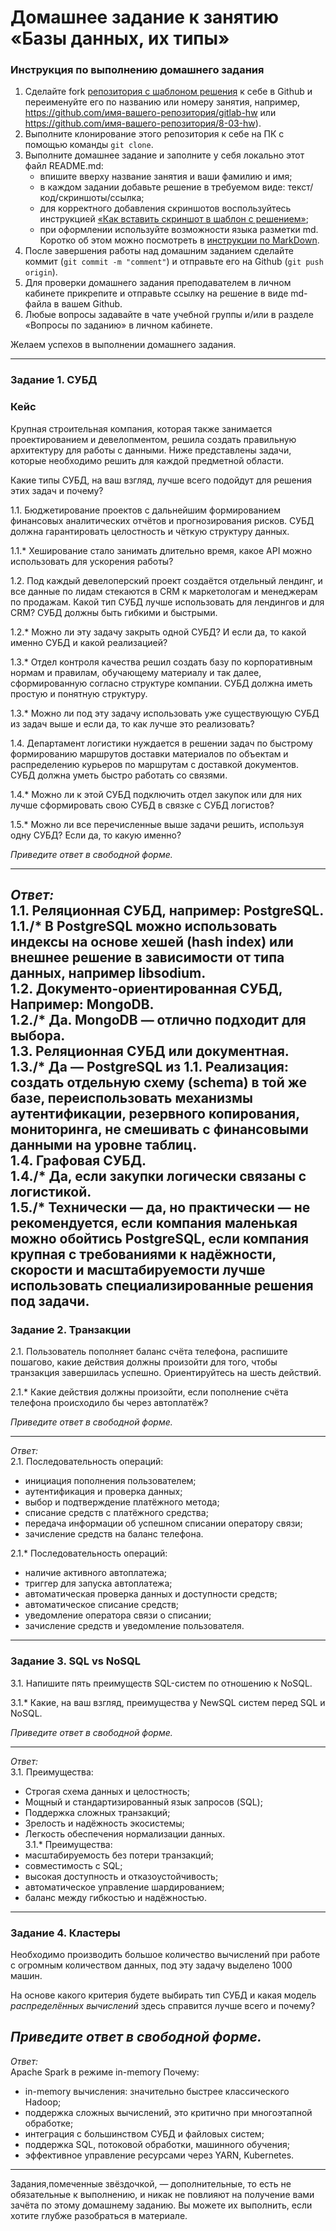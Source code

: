# Домашнее задание к занятию «Базы данных, их типы»

### Инструкция по выполнению домашнего задания

1. Сделайте fork [репозитория c шаблоном решения](https://github.com/netology-code/sys-pattern-homework) к себе в Github и переименуйте его по названию или номеру занятия, например, https://github.com/имя-вашего-репозитория/gitlab-hw или https://github.com/имя-вашего-репозитория/8-03-hw).
2. Выполните клонирование этого репозитория к себе на ПК с помощью команды `git clone`.
3. Выполните домашнее задание и заполните у себя локально этот файл README.md:
    - впишите вверху название занятия и ваши фамилию и имя;
    - в каждом задании добавьте решение в требуемом виде: текст/код/скриншоты/ссылка;
    - для корректного добавления скриншотов воспользуйтесь инструкцией [«Как вставить скриншот в шаблон с решением»](https://github.com/netology-code/sys-pattern-homework/blob/main/screen-instruction.md);
    - при оформлении используйте возможности языка разметки md. Коротко об этом можно посмотреть в [инструкции по MarkDown](https://github.com/netology-code/sys-pattern-homework/blob/main/md-instruction.md).
4. После завершения работы над домашним заданием сделайте коммит (`git commit -m "comment"`) и отправьте его на Github (`git push origin`).
5. Для проверки домашнего задания преподавателем в личном кабинете прикрепите и отправьте ссылку на решение в виде md-файла в вашем Github.
6. Любые вопросы задавайте в чате учебной группы и/или в разделе «Вопросы по заданию» в личном кабинете.

Желаем успехов в выполнении домашнего задания.

---

### Задание 1. СУБД

### Кейс
Крупная строительная компания, которая также занимается проектированием и девелопментом, решила создать
правильную архитектуру для работы с данными. Ниже представлены задачи, которые необходимо решить для
каждой предметной области.

Какие типы СУБД, на ваш взгляд, лучше всего подойдут для решения этих задач и почему?

1.1. Бюджетирование проектов с дальнейшим формированием финансовых аналитических отчётов и прогнозирования рисков.
СУБД должна гарантировать целостность и чёткую структуру данных.

1.1.* Хеширование стало занимать длительно время, какое API можно использовать для ускорения работы?

1.2. Под каждый девелоперский проект создаётся отдельный лендинг, и все данные по лидам стекаются в CRM к
маркетологам и менеджерам по продажам. Какой тип СУБД лучше использовать для лендингов и для CRM?
СУБД должны быть гибкими и быстрыми.

1.2.* Можно ли эту задачу закрыть одной СУБД? И если да, то какой именно СУБД и какой реализацией?

1.3.* Отдел контроля качества решил создать базу по корпоративным нормам и правилам, обучающему материалу
и так далее, сформированную согласно структуре компании. СУБД должна иметь простую и понятную структуру.

1.3.* Можно ли под эту задачу использовать уже существующую СУБД из задач выше и если да, то как лучше это
реализовать?

1.4. Департамент логистики нуждается в решении задач по быстрому формированию маршрутов доставки материалов
по объектам и распределению курьеров по маршрутам с доставкой документов. СУБД должна уметь быстро работать
со связями.

1.4.* Можно ли к этой СУБД подключить отдел закупок или для них лучше сформировать свою СУБД в связке с СУБД
логистов?

1.5.* Можно ли все перечисленные выше задачи решить, используя одну СУБД? Если да, то какую именно?

*Приведите ответ в свободной форме.*

---

*Ответ:*  
1.1. Реляционная СУБД, например: PostgreSQL.  
1.1./* В PostgreSQL можно использовать индексы на основе хешей (hash index) или внешнее решение в зависимости от типа данных, например libsodium.  
1.2. Документо-ориентированная СУБД, Например: MongoDB.  
1.2./* Да. MongoDB — отлично подходит для выбора.  
1.3. Реляционная СУБД или документная.  
1.3./* Да — PostgreSQL из 1.1. Реализация: создать отдельную схему (schema) в той же базе, переиспользовать механизмы аутентификации, резервного копирования, мониторинга, не смешивать с финансовыми данными на уровне таблиц.  
1.4. Графовая СУБД.  
1.4./* Да, если закупки логически связаны с логистикой.  
1.5./* Технически — да, но практически — не рекомендуется, если компания маленькая можно обойтись PostgreSQL, если компания крупная с требованиями к надёжности, скорости и масштабируемости лучше использовать специализированные решения под задачи.  
---

### Задание 2. Транзакции

2.1. Пользователь пополняет баланс счёта телефона, распишите пошагово, какие действия должны произойти для того, чтобы
транзакция завершилась успешно. Ориентируйтесь на шесть действий.

2.1.* Какие действия должны произойти, если пополнение счёта телефона происходило бы через автоплатёж?

*Приведите ответ в свободной форме.*  

---
*Ответ:*  
2.1. Последовательность операций:  
- инициация пополнения пользователем;  
- аутентификация и проверка данных;  
- выбор и подтверждение платёжного метода;  
- списание средств с платёжного средства;  
- передача информации об успешном списании оператору связи;  
- зачисление средств на баланс телефона.  

2.1.* Последовательность операций:  
- наличие активного автоплатежа;  
- триггер для запуска автоплатежа;  
- автоматическая проверка данных и доступности средств;  
- автоматическое списание средств;  
- уведомление оператора связи о списании;  
- зачисление средств и уведомление пользователя.  
---

### Задание 3. SQL vs NoSQL

3.1. Напишите пять преимуществ SQL-систем по отношению к NoSQL.

3.1.* Какие, на ваш взгляд, преимущества у NewSQL систем перед SQL и NoSQL.

*Приведите ответ в свободной форме.*  

---
*Ответ:*  
3.1. Преимущества:  
- Строгая схема данных и целостность;  
- Мощный и стандартизированный язык запросов (SQL);  
- Поддержка сложных транзакций;  
- Зрелость и надёжность экосистемы;  
- Легкость обеспечения нормализации данных.  
3.1.*  Преимущества:  
- масштабируемость без потери транзакций;  
- совместимость с SQL;  
- высокая доступность и отказоустойчивость;  
- автоматическое управление шардированием;  
- баланс между гибкостью и надёжностью.  
---

### Задание 4. Кластеры

Необходимо производить большое количество вычислений при работе с огромным количеством данных, под эту задачу
выделено 1000 машин.

На основе какого критерия будете выбирать тип СУБД и какая модель *распределённых вычислений*
здесь справится лучше всего и почему?

*Приведите ответ в свободной форме.*  
---
*Ответ:*  
Apache Spark в режиме in-memory
Почему:  
- in-memory вычисления: значительно быстрее классического Hadoop;  
- поддержка сложных вычислений, это критично при многоэтапной обработке;  
- интеграция с большинством СУБД и файловых систем;  
- поддержка SQL, потоковой обработки, машинного обучения;  
- эффективное управление ресурсами через YARN, Kubernetes.  



---

Задания,помеченные звёздочкой, — дополнительные, то есть не обязательные к выполнению, и никак не повлияют на получение вами зачёта по этому домашнему заданию. Вы можете их выполнить, если хотите глубже разобраться в материале.